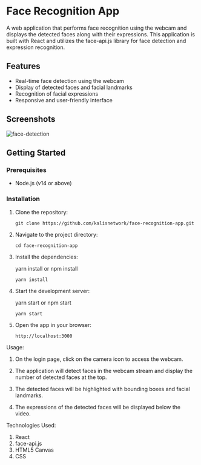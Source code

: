 # Face Recognition App

A web application that performs face recognition using the webcam and displays the detected faces along with their expressions. This application is built with React and utilizes the face-api.js library for face detection and expression recognition.

## Features

- Real-time face detection using the webcam
- Display of detected faces and facial landmarks
- Recognition of facial expressions
- Responsive and user-friendly interface

## Screenshots

![face-detection](https://github.com/kalisnetwork/Face-Recognition-App/assets/106701723/0050d5b0-9862-4f2b-9ba8-99e350a0bf2c)


## Getting Started

### Prerequisites

- Node.js (v14 or above)

### Installation

1. Clone the repository:

   ```shell
   git clone https://github.com/kalisnetwork/face-recognition-app.git
   ```

2. Navigate to the project directory:

   ```shell
   cd face-recognition-app
   ```

3. Install the dependencies:

   yarn install or npm install

   ```shell
   yarn install
   ```

4. Start the development server:

   yarn start or npm start

   ```shell
   yarn start
   ```

5. Open the app in your browser:

   ```arduino
   http://localhost:3000
   ```

Usage:

1. On the login page, click on the camera icon to access the webcam.

2. The application will detect faces in the webcam stream and display the number of detected faces at the top.

3. The detected faces will be highlighted with bounding boxes and facial landmarks.

4. The expressions of the detected faces will be displayed below the video.

Technologies Used:

1. React
2. face-api.js
3. HTML5 Canvas
4. CSS
